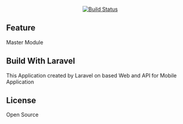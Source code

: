 
<p align="center">
<a href="https://travis-ci.org/laravel/framework"><img src="https://travis-ci.org/laravel/framework.svg" alt="Build Status"></a>
</p>

## Feature
Master Module

## Build With Laravel

This Application created by Laravel on based Web and API for Mobile Application

## License

Open Source 
